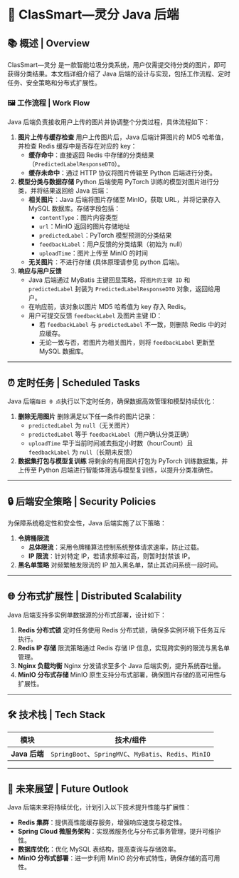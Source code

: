 # 🤖 ClasSmart—灵分 Java 后端

## 📚 概述 | Overview

ClasSmart—灵分 是一款智能垃圾分类系统，用户仅需提交待分类的图片，即可获得分类结果。本文档详细介绍了 Java 后端的设计与实现，包括工作流程、定时任务、安全策略和分布式扩展性。

### 🖼️ 工作流程 | Work Flow

Java 后端负责接收用户上传的图片并协调整个分类过程，具体流程如下：

1. **图片上传与缓存检查**
   用户上传图片后，Java 后端计算图片的 MD5 哈希值，并检查 Redis 缓存中是否存在对应的 key：
   - **缓存命中**：直接返回 Redis 中存储的分类结果（`PredictedLabelResponseDTO`）。
   - **缓存未命中**：通过 HTTP 协议将图片传输至 Python 后端进行分类。
2. **模型分类与数据存储**
   Python 后端使用 PyTorch 训练的模型对图片进行分类，并将结果返回给 Java 后端：
   - **相关图片**：Java 后端将图片存储至 MinIO，获取 URL，并将记录存入 MySQL 数据库。存储字段包括：
     - `contentType`：图片内容类型
     - `url`：MinIO 返回的图片存储地址
     - `predictedLabel`：PyTorch 模型预测的分类结果
     - `feedbackLabel`：用户反馈的分类结果（初始为 null）
     - `uploadTime`：图片上传至 MinIO 的时间
   - **无关图片**：不进行存储 (具体原理请参见 python 后端)。
3. **响应与用户反馈**
   - Java 后端通过 MyBatis 主键回显策略，将`图片的主键 ID` 和 `predictedLabel` 封装为 `PredictedLabelResponseDTO` 对象，返回给用户。
   - 在响应前，该对象以图片 MD5 哈希值为 key 存入 Redis。
   - 用户可提交反馈 `feedbackLabel` 及图片主键 ID：
     - 若 `feedbackLabel` 与 `predictedLabel` 不一致，则删除 Redis 中的对应缓存。
     - 无论一致与否，若图片为相关图片，则将 `feedbackLabel` 更新至 MySQL 数据库。

------

## ⏰ 定时任务 | Scheduled Tasks

Java 后端`每日 0 点`执行以下定时任务，确保数据高效管理和模型持续优化：

1. **删除无用图片**
   删除满足以下任一条件的图片记录：
   - `predictedLabel` 为 `null`（无关图片）
   - `predictedLabel` 等于 `feedbackLabel`（用户确认分类正确）
   - `uploadTime` 早于当前时间减去指定小时数（hourCount）且 `feedbackLabel` 为 `null`（长期未反馈）
2. **数据集打包与模型复训练**
   将剩余的有用图片打包为 PyTorch 训练数据集，并上传至 Python 后端进行智能体筛选与模型复训练，以提升分类准确性。

------

## 🔒 后端安全策略 | Security Policies

为保障系统稳定性和安全性，Java 后端实施了以下策略：

1. **令牌桶限流**
   - **总体限流**：采用令牌桶算法控制系统整体请求速率，防止过载。
   - **IP 限流**：针对特定 IP，若请求频率过高，则暂时封禁该 IP。
2. **黑名单策略**
   对频繁触发限流的 IP 加入黑名单，禁止其访问系统一段时间。

------

## 🌐 分布式扩展性 | Distributed Scalability

Java 后端支持多实例单数据源的分布式部署，设计如下：

1. **Redis 分布式锁**
   定时任务使用 Redis 分布式锁，确保多实例环境下任务互斥执行。
2. **Redis IP 存储**
   限流策略通过 Redis 存储 IP 信息，实现跨实例的限流与黑名单管理。
3. **Nginx 负载均衡**
   Nginx 分发请求至多个 Java 后端实例，提升系统吞吐量。
4. **MinIO 分布式存储**
   MinIO 原生支持分布式部署，确保图片存储的高可用性与扩展性。

------

## 🛠️ 技术栈 | Tech Stack

| 模块          | 技术/组件                                    |
| ------------- | -------------------------------------------- |
| **Java 后端** | `SpringBoot`、`SpringMVC`、`MyBatis`、`Redis`、`MinIO` |

------

## 🔮 未来展望 | Future Outlook

Java 后端未来将持续优化，计划引入以下技术提升性能与扩展性：

- **Redis 集群**：提供高性能缓存服务，增强响应速度与稳定性。
- **Spring Cloud 微服务架构**：实现微服务化与分布式事务管理，提升可维护性。
- **数据库优化**：优化 MySQL 表结构，提高查询与存储效率。
- **MinIO 分布式部署**：进一步利用 MinIO 的分布式特性，确保存储的高可用性。